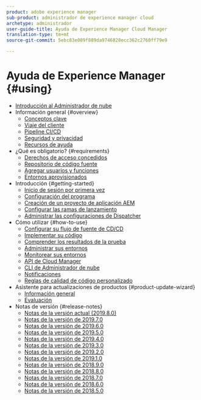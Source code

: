 ```yaml
---
product: adobe experience manager
sub-product: administrador de experience manager cloud
archetype: administrador
user-guide-title: Ayuda de Experience Manager Cloud Manager
translation-type: tm+mt
source-git-commit: 5ebc83e089f889da9746828ecc362c2760ff79e9

---
```



# Ayuda de Experience Manager {#using}

+ [Introducción al Administrador de nube](introduction-to-cloud-manager.md)
+ Información general {#overview}
   + [Conceptos clave](key-concepts.md)
   + [Viaje del cliente](customer-journey.md)
   + [Pipeline CI/CD](ci-cd-pipeline.md)
   + [Seguridad y privacidad](security-and-privacy.md)
   + [Recursos de ayuda](help-resources.md)
+ ¿Qué es obligatorio? {#requirements}
   + [Derechos de acceso concedidos](access-rights-granted.md)
   + [Repositorio de código fuente](source-code-repository.md)
   + [Agregar usuarios y funciones](setting-up-users-and-roles.md)
   + [Entornos aprovisionados](environments-provisioned.md)
+ Introducción {#getting-started}
   + [Inicio de sesión por primera vez](first-time-login.md)
   + [Configuración del programa](setting-up-program.md)
   + [Creación de un proyecto de aplicación AEM](create-an-application-project.md)
   + [Configurar las ramas de lanzamiento](configure-your-release-branches.md)
   + [Administrar las configuraciones de Dispatcher](dispatcher-configurations.md)
+ Cómo utilizar {#how-to-use}
   + [Configurar su flujo de fuente de CD/CD](configuring-pipeline.md)
   + [Implementar su código](deploying-code.md)
   + [Comprender los resultados de la prueba](understand-your-test-results.md)
   + [Administrar sus entornos](manage-your-environment.md)
   + [Monitorear sus entornos](monitor-your-environments.md)
   + [API de Cloud Manager](https://www.adobe.io/apis/experiencecloud/cloud-manager/docs.html)
   + [CLI de Administrador de nube](https://github.com/adobe/aio-cli-plugin-cloudmanager/blob/master/README.md)
   + [Notificaciones](notifications.md)
   + [Reglas de calidad de código personalizado](custom-code-quality-rules.md)
+ Asistente para actualizaciones de productos {#product-update-wizard}
   + [Información general](overview-productupdate-wizard.md)
   + [Evaluación](evaluation.md)
+ Notas de versión {#release-notes}
   + [Notas de la versión actual (2019.8.0)](release-notes-current.md)
   + [Notas de la versión de 2019.7.0](release-notes-2019-7-0.md)
   + [Notas de la versión de 2019.6.0](release-notes-2019-6-0.md)
   + [Notas de la versión de 2019.5.0](release-notes-2019-5-0.md)
   + [Notas de la versión de 2019.4.0](release-notes-2019-4-0.md)
   + [Notas de la versión de 2019.3.0](release-notes-2019-3-0.md)
   + [Notas de la versión de 2019.2.0](release-notes-2019-2-0.md)
   + [Notas de la versión de 2019.1.0](release-notes-2019-1-0.md)
   + [Notas de la versión de 2018.9.0](release-notes-2018-9-0.md)
   + [Notas de la versión de 2018.8.0](release-notes-2018-8-0.md)
   + [Notas de la versión de 2018.7.0](release-notes-2018-7-0.md)
   + [Notas de la versión de 2018.6.0](release-notes-2018-6-0.md)
   + [Notas de la versión de 2018.5.0](release-notes-2018-5-0.md)


